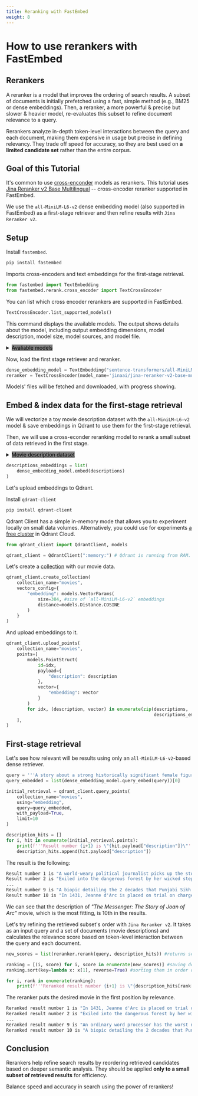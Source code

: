 ```yaml
---
title: Reranking with FastEmbed
weight: 8
---
```


# How to use rerankers with FastEmbed

## Rerankers

A reranker is a model that improves the ordering of search results. A subset of documents is initially prefetched using a fast, simple method (e.g., BM25 or dense embeddings). Then, a reranker, a more powerful & precise but slower & heavier model, re-evaluates this subset to refine document relevance to a query.

Rerankers analyze in-depth token-level interactions between the query and each document, making them expensive in usage but precise in defining relevancy. They trade off speed for accuracy, so they are best used on **a limited candidate set** rather than the entire corpus.

## Goal of this Tutorial 

It's common to use [cross-enconder]((https://sbert.net/examples/applications/cross-encoder/README.html)) models as rerankers. This tutorial uses [Jina Reranker v2 Base Multilingual](https://jina.ai/news/jina-reranker-v2-for-agentic-rag-ultra-fast-multilingual-function-calling-and-code-search/) -- cross-encoder reranker supported in FastEmbed. 

We use the `all-MiniLM-L6-v2` dense embedding model (also supported in FastEmbed) as a first-stage retriever and then refine results with `Jina Reranker v2`.

## Setup

Install `fastembed`.

```python
pip install fastembed
```

Imports cross-encoders and text embeddings for the first-stage retrieval.

```python
from fastembed import TextEmbedding
from fastembed.rerank.cross_encoder import TextCrossEncoder
```
You can list which cross encoder rerankers are supported in FastEmbed.

```python
TextCrossEncoder.list_supported_models()
```

This command displays the available models. The output shows details about the model, including output embedding dimensions, model description, model size, model sources, and model file.

<details>
<summary> <span style="background-color: gray; color: black;"> Avaliable models </span> </summary>


```python
[{'model': 'Xenova/ms-marco-MiniLM-L-6-v2',
  'size_in_GB': 0.08,
  'sources': {'hf': 'Xenova/ms-marco-MiniLM-L-6-v2'},
  'model_file': 'onnx/model.onnx',
  'description': 'MiniLM-L-6-v2 model optimized for re-ranking tasks.',
  'license': 'apache-2.0'},
 {'model': 'Xenova/ms-marco-MiniLM-L-12-v2',
  'size_in_GB': 0.12,
  'sources': {'hf': 'Xenova/ms-marco-MiniLM-L-12-v2'},
  'model_file': 'onnx/model.onnx',
  'description': 'MiniLM-L-12-v2 model optimized for re-ranking tasks.',
  'license': 'apache-2.0'},
 {'model': 'BAAI/bge-reranker-base',
  'size_in_GB': 1.04,
  'sources': {'hf': 'BAAI/bge-reranker-base'},
  'model_file': 'onnx/model.onnx',
  'description': 'BGE reranker base model for cross-encoder re-ranking.',
  'license': 'mit'},
 {'model': 'jinaai/jina-reranker-v1-tiny-en',
  'size_in_GB': 0.13,
  'sources': {'hf': 'jinaai/jina-reranker-v1-tiny-en'},
  'model_file': 'onnx/model.onnx',
  'description': 'Designed for blazing-fast re-ranking with 8K context length and fewer parameters than jina-reranker-v1-turbo-en.',
  'license': 'apache-2.0'},
 {'model': 'jinaai/jina-reranker-v1-turbo-en',
  'size_in_GB': 0.15,
  'sources': {'hf': 'jinaai/jina-reranker-v1-turbo-en'},
  'model_file': 'onnx/model.onnx',
  'description': 'Designed for blazing-fast re-ranking with 8K context length.',
  'license': 'apache-2.0'},
 {'model': 'jinaai/jina-reranker-v2-base-multilingual',
  'size_in_GB': 1.11,
  'sources': {'hf': 'jinaai/jina-reranker-v2-base-multilingual'},
  'model_file': 'onnx/model.onnx',
  'description': 'A multi-lingual reranker model for cross-encoder re-ranking with 1K context length and sliding window',
  'license': 'cc-by-nc-4.0'}]
```
</details>


Now, load the first stage retriever and reranker.

```python
dense_embedding_model = TextEmbedding("sentence-transformers/all-MiniLM-L6-v2")
reranker = TextCrossEncoder(model_name='jinaai/jina-reranker-v2-base-multilingual')
```

Models' files will be fetched and downloaded, with progress showing.

## Embed & index data for the first-stage retrieval

We will vectorize a toy movie description dataset with the `all-MiniLM-L6-v2` model & save embeddings in Qdrant to use them for the first-stage retrieval.

Then, we will use a cross-econder reranking model to rerank a small subset of data retrieved in the first stage.

<details>
<summary> <span style="background-color: gray; color: black;"> Movie description dataset </span> </summary>

```python
descriptions = ["In 1431, Jeanne d'Arc is placed on trial on charges of heresy. The ecclesiastical jurists attempt to force Jeanne to recant her claims of holy visions.",
 "A film projectionist longs to be a detective, and puts his meagre skills to work when he is framed by a rival for stealing his girlfriend's father's pocketwatch.",
 "A group of high-end professional thieves start to feel the heat from the LAPD when they unknowingly leave a clue at their latest heist.",
 "A petty thief with an utter resemblance to a samurai warlord is hired as the lord's double. When the warlord later dies the thief is forced to take up arms in his place.",
 "A young boy named Kubo must locate a magical suit of armour worn by his late father in order to defeat a vengeful spirit from the past.",
 "A biopic detailing the 2 decades that Punjabi Sikh revolutionary Udham Singh spent planning the assassination of the man responsible for the Jallianwala Bagh massacre.",
 "When a machine that allows therapists to enter their patients' dreams is stolen, all hell breaks loose. Only a young female therapist, Paprika, can stop it.",
 "An ordinary word processor has the worst night of his life after he agrees to visit a girl in Soho whom he met that evening at a coffee shop.",
 "A story that revolves around drug abuse in the affluent north Indian State of Punjab and how the youth there have succumbed to it en-masse resulting in a socio-economic decline.",
 "A world-weary political journalist picks up the story of a woman's search for her son, who was taken away from her decades ago after she became pregnant and was forced to live in a convent.",
 "Concurrent theatrical ending of the TV series Neon Genesis Evangelion (1995).",
 "During World War II, a rebellious U.S. Army Major is assigned a dozen convicted murderers to train and lead them into a mass assassination mission of German officers.",
 "The toys are mistakenly delivered to a day-care center instead of the attic right before Andy leaves for college, and it's up to Woody to convince the other toys that they weren't abandoned and to return home.",
 "A soldier fighting aliens gets to relive the same day over and over again, the day restarting every time he dies.",
 "After two male musicians witness a mob hit, they flee the state in an all-female band disguised as women, but further complications set in.",
 "Exiled into the dangerous forest by her wicked stepmother, a princess is rescued by seven dwarf miners who make her part of their household.",
 "A renegade reporter trailing a young runaway heiress for a big story joins her on a bus heading from Florida to New York, and they end up stuck with each other when the bus leaves them behind at one of the stops.",
 "Story of 40-man Turkish task force who must defend a relay station.",
 "Spinal Tap, one of England's loudest bands, is chronicled by film director Marty DiBergi on what proves to be a fateful tour.",
 "Oskar, an overlooked and bullied boy, finds love and revenge through Eli, a beautiful but peculiar girl."]
```
</details>

```python
descriptions_embeddings = list(
    dense_embedding_model.embed(descriptions)
)
```

Let's upload embeddings to Qdrant.

Install `qdrant-client`

```python
pip install qdrant-client
```

Qdrant Client has a simple in-memory mode that allows you to experiment locally on small data volumes. 
Alternatively, you could use for experiments [a free cluster](https://qdrant.tech/documentation/cloud/create-cluster/#create-a-cluster) in Qdrant Cloud.

```python
from qdrant_client import QdrantClient, models

qdrant_client = QdrantClient(":memory:") # Qdrant is running from RAM.
```

Let's create a [collection](https://qdrant.tech/documentation/concepts/collections/) with our movie data.

```python
qdrant_client.create_collection(
    collection_name="movies",
    vectors_config={
        "embedding": models.VectorParams(
            size=384, #size of `all-MiniLM-L6-v2` embeddings
            distance=models.Distance.COSINE
        )
    }
)
```

And upload embeddings to it.

```python
qdrant_client.upload_points(
    collection_name="movies",
    points=[
        models.PointStruct(
            id=idx,
            payload={
                "description": description
            },
            vector={
                "embedding": vector
            }
        )
        for idx, (description, vector) in enumerate(zip(descriptions, 
                                                        descriptions_embeddings))
    ],
)
```

## First-stage retrieval

Let's see how relevant will be results using only an `all-MiniLM-L6-v2`-based dense retriever. 

```python
query = '''A story about a strong historically significant female figure.'''
query_embedded = list(dense_embedding_model.query_embed(query))[0]

initial_retrieval = qdrant_client.query_points(
    collection_name="movies",
    using="embedding",
    query=query_embedded,
    with_payload=True,
    limit=10
)

description_hits = []
for i, hit in enumerate(initial_retrieval.points):
    print(f'''Result number {i+1} is \"{hit.payload["description"]}\"''')
    description_hits.append(hit.payload["description"])
```

The result is the following:

```bash
Result number 1 is "A world-weary political journalist picks up the story of a woman's search for her son, who was taken away from her decades ago after she became pregnant and was forced to live in a convent."
Result number 2 is "Exiled into the dangerous forest by her wicked stepmother, a princess is rescued by seven dwarf miners who make her part of their household."
...
Result number 9 is "A biopic detailing the 2 decades that Punjabi Sikh revolutionary Udham Singh spent planning the assassination of the man responsible for the Jallianwala Bagh massacre."
Result number 10 is "In 1431, Jeanne d'Arc is placed on trial on charges of heresy. The ecclesiastical jurists attempt to force Jeanne to recant her claims of holy visions."
```

We can see that the description of *"The Messenger: The Story of Joan of Arc"* movie, which is the most fitting, is 10th in the results. 

Let's try refining the retrieved subset's order with `Jina Reranker v2`. It takes as an input query and a set of documents (movie descriptions) and calculates the relevance score based on token-level interaction between the query and each document. 

```python
new_scores = list(reranker.rerank(query, description_hits)) #returns scores between query and each document

ranking = [(i, score) for i, score in enumerate(new_scores)] #saving document indices
ranking.sort(key=lambda x: x[1], reverse=True) #sorting them in order of relevance defined by reranker

for i, rank in enumerate(ranking):
    print(f'''Reranked result number {i+1} is \"{description_hits[rank[0]]}\"''')
```

The reranker puts the desired movie in the first position by relevance.

```bash
Reranked result number 1 is "In 1431, Jeanne d'Arc is placed on trial on charges of heresy. The ecclesiastical jurists attempt to force Jeanne to recant her claims of holy visions."
Reranked result number 2 is "Exiled into the dangerous forest by her wicked stepmother, a princess is rescued by seven dwarf miners who make her part of their household."
...
Reranked result number 9 is "An ordinary word processor has the worst night of his life after he agrees to visit a girl in Soho whom he met that evening at a coffee shop."
Reranked result number 10 is "A biopic detailing the 2 decades that Punjabi Sikh revolutionary Udham Singh spent planning the assassination of the man responsible for the Jallianwala Bagh massacre."
```


## Conclusion

Rerankers help refine search results by reordering retrieved candidates based on deeper semantic analysis. They should be applied **only to a small subset of retrieved results** for efficiency.  

Balance speed and accuracy in search using the power of rerankers!



